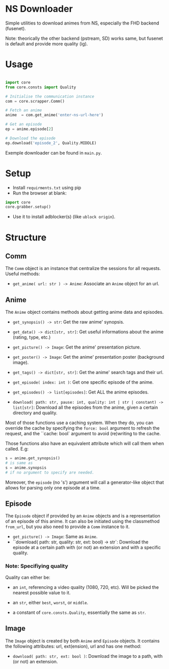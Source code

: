 # NS Downloader

Simple utilities to download animes from NS, especially the FHD backend (fusenet).

Note: theorically the other backend (pstream, SD) works same, but fusenet is default
and provide more quality (ig).

# Usage

```py

import core
from core.consts import Quality

# Initialise the communication instance
com = core.scrapper.Comm()

# Fetch an anime
anime  = com.get_anime('enter-ns-url-here')

# Get an episode
ep = anime.episode[2]

# Download the episode
ep.download('episode_2', Quality.MIDDLE)

```

Exemple downloader can be found in `main.py`.

# Setup

- Install `requirments.txt` using pip
- Run the browser at blank:

```py
import core
core.grabber.setup()
```
- Use it to install adblocker(s) (like `ublock origin`).

# Structure

## Comm
The `Comm` object is an instance that centralize the sessions
for all requests.
Useful methods:

- `get_anime( url: str ) -> Anime`: Associate an `Anime` object for an url.

## Anime
The `Anime` object contains methods about getting anime data and episodes.

- `get_synopsis() -> str`: Get the raw anime' synopsis.
- `get_data() -> dict[str, str]`: Get useful informations about the anime (rating, type, etc.)
- `get_picture() -> Image`: Get the anime' presentation picture.
- `get_poster() -> Image`: Get the anime' presentation poster (background image).
- `get_tags() -> dict[str, str]`: Get the anime' search tags and their url.

- `get_episode( index: int )`: Get one specific episode of the anime.
- `get_episodes() -> list[episodes]`: Get ALL the anime episodes.

- `download( path: str, pause: int, quality: int | str | constant) -> list[str]`: Download all the episodes from the anime, given a certain directory and quality.

Most of those functions use a caching system. When they do, you can override the cache
by specifying the `force: bool` argument to refresh the request, and the ``cache: bool`
argument to avoid (re)writing to the cache.

Those functions also have an equivalent attribute which will call them when called.
E.g:
```py
s = anime.get_synopsis()
# is same as
s = anime.synopsis
# if no argument to specify are needed.
```

Moreover, the `episode` (no 's') argument will call a generator-like object that allows
for parsing only one episode at a time.

## Episode
The `Episode` object if provided by an `Anime` objects and is a representation of an episode of this anime. It can also be initiated using the classmethod `from_url`, but you also need to provide a `Comm` instance to it.

- `get_picture() -> Image`: Same as `Anime`.
- ``download( path: str, quality: str, ext: bool) -> str`: Download the episode at a certain path with (or not) an extension and with a specific quality.

### Note: Specifiying quality
Quality can either be:
- an `int`, referencing a video quality (1080, 720, etc). Will be picked the nearest possible value to it.
- an `str`, either `best`, `worst`, or `middle`.

- a constant of `core.consts.Quality`, essentially the same as `str`.

## Image
The `Image` object is created by both `Anime` and `Episode` objects.
It contains the following attributes: url, ext(ension), url and has one method:
- `download( path: str, ext: bool )`: Download the image to a path, with (or not) an extension.
